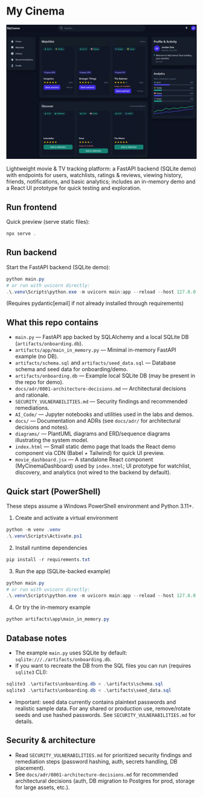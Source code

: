 # My Cinema
![App UI preview](./actual_ui.png)

Lightweight movie & TV tracking platform: a FastAPI backend (SQLite demo) with endpoints for users, watchlists, ratings & reviews, viewing history, friends, notifications, and basic analytics; includes an in-memory demo and a React UI prototype for quick testing and exploration.

## Run frontend

Quick preview (serve static files):

```powershell
npx serve .
```

## Run backend

Start the FastAPI backend (SQLite demo):

```powershell
python main.py
# or run with uvicorn directly:
.\.venv\Scripts\python.exe -m uvicorn main:app --reload --host 127.0.0.1 --port 8000
```
(Requires pydantic[email] if not already installed through requirements)

## What this repo contains
- `main.py` — FastAPI app backed by SQLAlchemy and a local SQLite DB (`artifacts/onboarding.db`).
- `artifacts/app/main_in_memory.py` — Minimal in-memory FastAPI example (no DB).
- `artifacts/schema.sql` and `artifacts/seed_data.sql` — Database schema and seed data for onboarding/demo.
- `artifacts/onboarding.db` — Example local SQLite DB (may be present in the repo for demo).
- `docs/adr/0001-architecture-decisions.md` — Architectural decisions and rationale.
- `SECURITY_VULNERABILITIES.md` — Security findings and recommended remediations.
- `AI_Code/` — Jupyter notebooks and utilities used in the labs and demos.
 - `docs/` — Documentation and ADRs (see `docs/adr/` for architectural decisions and notes).
 - `diagrams/` — PlantUML diagrams and ERD/sequence diagrams illustrating the system model.
 - `index.html` — Small static demo page that loads the React demo component via CDN (Babel + Tailwind) for quick UI preview.
 - `movie_dashboard.jsx` — A standalone React component (MyCinemaDashboard) used by `index.html`; UI prototype for watchlist, discovery, and analytics (not wired to the backend by default).

## Quick start (PowerShell)
These steps assume a Windows PowerShell environment and Python 3.11+.
1. Create and activate a virtual environment
```powershell
python -m venv .venv
.\.venv\Scripts\Activate.ps1
```
2. Install runtime dependencies
```powershell
pip install -r requirements.txt
```
3. Run the app (SQLite-backed example)
```powershell
python main.py
# or run with uvicorn directly:
.\.venv\Scripts\python.exe -m uvicorn main:app --reload --host 127.0.0.1 --port 8000
```
4. Or try the in-memory example
```powershell
python artifacts\app\main_in_memory.py
```
## Database notes
- The example `main.py` uses SQLite by default: `sqlite:///./artifacts/onboarding.db`.
- If you want to recreate the DB from the SQL files you can run (requires `sqlite3` CLI):

```powershell
sqlite3 .\artifacts\onboarding.db < .\artifacts\schema.sql
sqlite3 .\artifacts\onboarding.db < .\artifacts\seed_data.sql
```

- Important: seed data currently contains plaintext passwords and realistic sample data. For any shared or production use, remove/rotate seeds and use hashed passwords. See `SECURITY_VULNERABILITIES.md` for details.

## Security & architecture
- Read `SECURITY_VULNERABILITIES.md` for prioritized security findings and remediation steps (password hashing, auth, secrets handling, DB placement).
- See `docs/adr/0001-architecture-decisions.md` for recommended architectural decisions (auth, DB migration to Postgres for prod, storage for large assets, etc.).